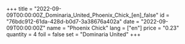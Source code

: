 +++
title = "2022-09-09T00:00:00Z_Dominaria_United_Phoenix_Chick_[en]_false"
id = "76bdc912-61da-428d-b0d7-3a38676a402a"
date = "2022-09-09T00:00:00Z"
name = "Phoenix Chick"
lang = ["en"]
price = "0.23"
quantity = 4
foil = false
set = "Dominaria United"
+++

